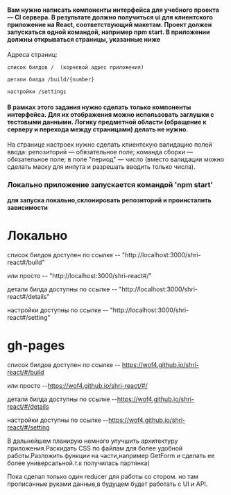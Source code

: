 #### Вам нужно написать компоненты интерфейса для учебного проекта — CI сервера. В результате должно получиться ui для клиентского приложение на React, соответствующий макетам. Проект должен запускаться одной командой, например npm start. В приложении должны открываться страницы, указанные ниже

Адреса страниц:
```
список билдов /  (корневой адрес приложения)
```
```
детали билда /build/{number} 
```
```
настройки /settings 
```

#### В рамках этого задания нужно сделать только компоненты интерфейса. Для их отображения можно использовать заглушки с тестовыми данными. Логику предметной области (обращение к серверу и перехода между страницами) делать не нужно.
На странице настроек нужно сделать клиентскую валидацию полей ввода:
репозиторий — обязательное поле;
команда сборки — обязательное поле;
в поле "период" — число (вместо валидации можно сделать маску для инпута и разрешать вводить только числа).


### Локально приложение запускается командой  'npm start' 

**для запуска локально,склонировать репозиторий и проинсталить зависимости**


# Локально

список билдов доступен по ссылке -- "http://localhost:3000/shri-react#/build"



или просто -- "http://localhost:3000/shri-react#/"




детали билда доступны по ссылке --  "http://localhost:3000/shri-react#/details"




настройки доступны по ссылке --  "http://localhost:3000/shri-react#/setting"




# gh-pages 



список билдов доступен по ссылке -- https://wof4.github.io/shri-react/#/build 



или просто --https://wof4.github.io/shri-react/#/



детали билда доступны по ссылке --https://wof4.github.io/shri-react/#/details



настройки доступны по ссылке --https://wof4.github.io/shri-react/#/setting





В дальнейшем планирую немного улучшить архитектуру приложения.Раскидать CSS по файлам для более удобной работы.Разложить функции на части,например GetForm и сделать ее более универсальной.т.к получилась партянка(

Пока сделал только один reducer для работы со стором. но там прописанные руками данные,в будущем будет работать с UI и API. 